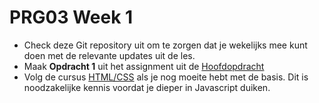 # PRG03 Week 1
- Check deze Git repository uit om te zorgen dat je wekelijks mee kunt doen met de
relevante updates uit de les.
- Maak **Opdracht 1** uit het assignment uit de [Hoofdopdracht](../assignment)
- Volg de cursus [HTML/CSS](https://www.pluralsight.com/interactive-courses/html-css-basic-website)
als je nog moeite hebt met de basis. Dit is noodzakelijke kennis voordat je dieper
in Javascript duiken.
